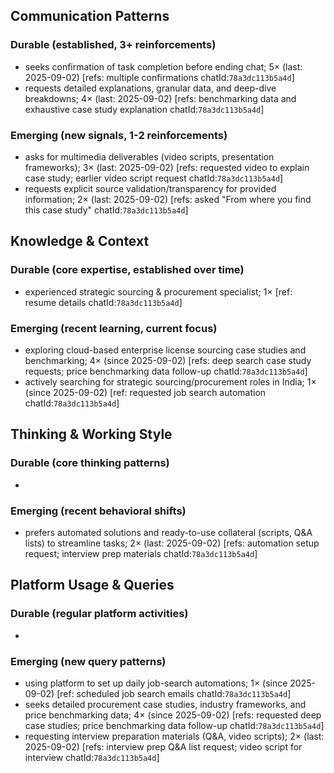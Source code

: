 ## Communication Patterns
### Durable (established, 3+ reinforcements)
- seeks confirmation of task completion before ending chat; 5× (last: 2025-09-02) [refs: multiple confirmations chatId:`78a3dc113b5a4d`]
- requests detailed explanations, granular data, and deep-dive breakdowns; 4× (last: 2025-09-02) [refs: benchmarking data and exhaustive case study explanation chatId:`78a3dc113b5a4d`]

### Emerging (new signals, 1-2 reinforcements)
- asks for multimedia deliverables (video scripts, presentation frameworks); 3× (last: 2025-09-02) [refs: requested video to explain case study; earlier video script request chatId:`78a3dc113b5a4d`]
- requests explicit source validation/transparency for provided information; 2× (last: 2025-09-02) [refs: asked "From where you find this case study" chatId:`78a3dc113b5a4d`]

## Knowledge & Context
### Durable (core expertise, established over time)
- experienced strategic sourcing & procurement specialist; 1× [ref: resume details chatId:`78a3dc113b5a4d`]

### Emerging (recent learning, current focus)  
- exploring cloud-based enterprise license sourcing case studies and benchmarking; 4× (since 2025-09-02) [refs: deep search case study requests; price benchmarking data follow-up chatId:`78a3dc113b5a4d`]
- actively searching for strategic sourcing/procurement roles in India; 1× (since 2025-09-02) [ref: requested job search automation chatId:`78a3dc113b5a4d`]

## Thinking & Working Style
### Durable (core thinking patterns)
-  

### Emerging (recent behavioral shifts)
- prefers automated solutions and ready-to-use collateral (scripts, Q&A lists) to streamline tasks; 2× (last: 2025-09-02) [refs: automation setup request; interview prep materials chatId:`78a3dc113b5a4d`]

## Platform Usage & Queries
### Durable (regular platform activities)
-  

### Emerging (new query patterns)
- using platform to set up daily job-search automations; 1× (since 2025-09-02) [ref: scheduled job search emails chatId:`78a3dc113b5a4d`]
- seeks detailed procurement case studies, industry frameworks, and price benchmarking data; 4× (since 2025-09-02) [refs: requested deep case studies; price benchmarking data follow-up chatId:`78a3dc113b5a4d`]
- requesting interview preparation materials (Q&A, video scripts); 2× (last: 2025-09-02) [refs: interview prep Q&A list request; video script for interview chatId:`78a3dc113b5a4d`]